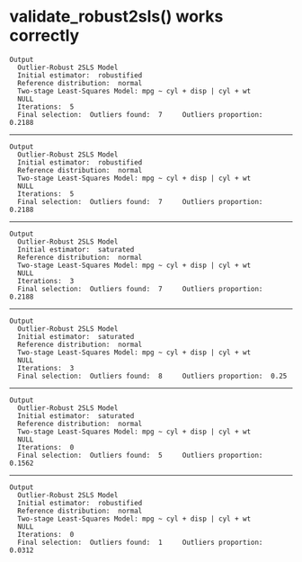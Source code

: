 # validate_robust2sls() works correctly

    Output
      Outlier-Robust 2SLS Model 
      Initial estimator:  robustified 
      Reference distribution:  normal 
      Two-stage Least-Squares Model: mpg ~ cyl + disp | cyl + wt
      NULL
      Iterations:  5 
      Final selection:  Outliers found:  7     Outliers proportion:  0.2188 

---

    Output
      Outlier-Robust 2SLS Model 
      Initial estimator:  robustified 
      Reference distribution:  normal 
      Two-stage Least-Squares Model: mpg ~ cyl + disp | cyl + wt
      NULL
      Iterations:  5 
      Final selection:  Outliers found:  7     Outliers proportion:  0.2188 

---

    Output
      Outlier-Robust 2SLS Model 
      Initial estimator:  saturated 
      Reference distribution:  normal 
      Two-stage Least-Squares Model: mpg ~ cyl + disp | cyl + wt
      NULL
      Iterations:  3 
      Final selection:  Outliers found:  7     Outliers proportion:  0.2188 

---

    Output
      Outlier-Robust 2SLS Model 
      Initial estimator:  saturated 
      Reference distribution:  normal 
      Two-stage Least-Squares Model: mpg ~ cyl + disp | cyl + wt
      NULL
      Iterations:  3 
      Final selection:  Outliers found:  8     Outliers proportion:  0.25 

---

    Output
      Outlier-Robust 2SLS Model 
      Initial estimator:  saturated 
      Reference distribution:  normal 
      Two-stage Least-Squares Model: mpg ~ cyl + disp | cyl + wt
      NULL
      Iterations:  0 
      Final selection:  Outliers found:  5     Outliers proportion:  0.1562 

---

    Output
      Outlier-Robust 2SLS Model 
      Initial estimator:  robustified 
      Reference distribution:  normal 
      Two-stage Least-Squares Model: mpg ~ cyl + disp | cyl + wt
      NULL
      Iterations:  0 
      Final selection:  Outliers found:  1     Outliers proportion:  0.0312 

